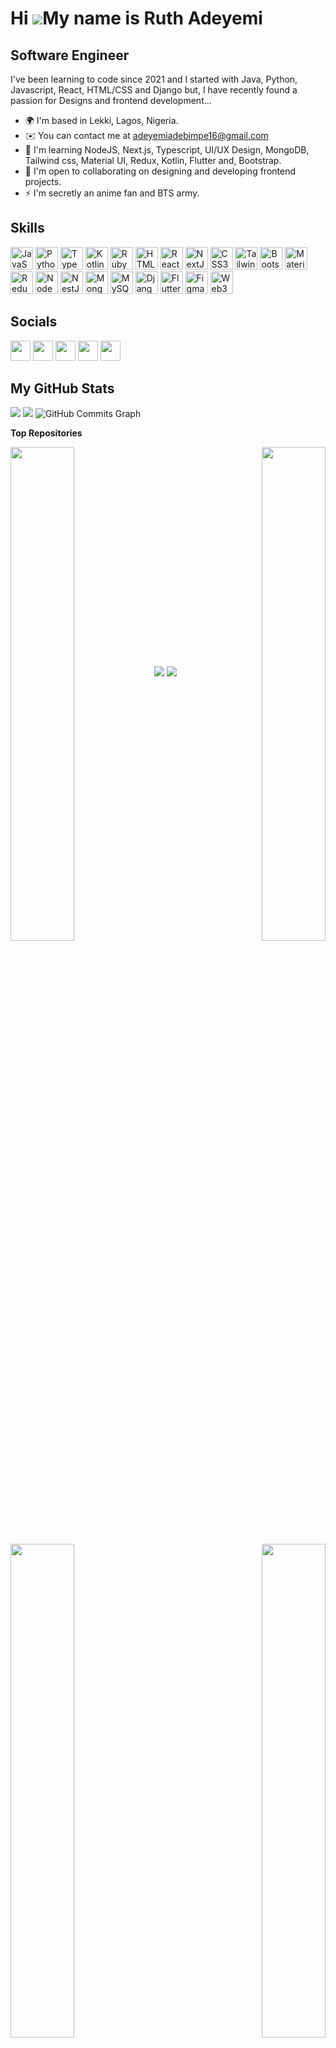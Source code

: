 Hi ![](https://user-images.githubusercontent.com/18350557/176309783-0785949b-9127-417c-8b55-ab5a4333674e.gif)My name is Ruth Adeyemi
====================================================================================================================================

Software Engineer
-----------------

I've been learning to code since 2021 and I started with Java, Python, Javascript, React, HTML/CSS and Django but, I have recently found a passion for Designs and frontend development...

*   🌍  I'm based in Lekki, Lagos, Nigeria.
*   ✉️  You can contact me at [adeyemiadebimpe16@gmail.com](mailto:adeyemiadebimpe16@gmail.com  )
*   🧠  I'm learning NodeJS, Next.js, Typescript, UI/UX Design, MongoDB, Tailwind css, Material UI, Redux, Kotlin, Flutter and, Bootstrap.
*   🤝  I'm open to collaborating on designing and developing frontend projects.
*   ⚡  I'm secretly an anime fan and BTS army.

<h2> Skills</h2> 
<p align="left">
<a href="https://developer.mozilla.org/en-US/docs/Web/JavaScript" target="_blank" rel="noreferrer"><img src="https://raw.githubusercontent.com/danielcranney/readme-generator/main/public/icons/skills/javascript-colored.svg" width="36" height="36" alt="JavaScript" /></a>
<a href="https://www.python.org/" target="_blank" rel="noreferrer"><img src="https://raw.githubusercontent.com/danielcranney/readme-generator/main/public/icons/skills/python-colored.svg" width="36" height="36" alt="Python" /></a>
<a href="https://www.typescriptlang.org/" target="_blank" rel="noreferrer"><img src="https://raw.githubusercontent.com/danielcranney/readme-generator/main/public/icons/skills/typescript-colored.svg" width="36" height="36" alt="TypeScript" /></a>
<a href="https://kotlinlang.org/" target="_blank" rel="noreferrer"><img src="https://raw.githubusercontent.com/danielcranney/readme-generator/main/public/icons/skills/kotlin-colored.svg" width="36" height="36" alt="Kotlin" /></a>
<a href="https://www.ruby-lang.org/en/" target="_blank" rel="noreferrer"><img src="https://raw.githubusercontent.com/danielcranney/readme-generator/main/public/icons/skills/ruby-colored.svg" width="36" height="36" alt="Ruby" /></a>
<a href="https://developer.mozilla.org/en-US/docs/Glossary/HTML5" target="_blank" rel="noreferrer"><img src="https://raw.githubusercontent.com/danielcranney/readme-generator/main/public/icons/skills/html5-colored.svg" width="36" height="36" alt="HTML5" /></a>
<a href="https://reactjs.org/" target="_blank" rel="noreferrer"><img src="https://raw.githubusercontent.com/danielcranney/readme-generator/main/public/icons/skills/react-colored.svg" width="36" height="36" alt="React" /></a>
<a href="https://nextjs.org/docs" target="_blank" rel="noreferrer"><img src="https://raw.githubusercontent.com/danielcranney/readme-generator/main/public/icons/skills/nextjs-colored.svg" width="36" height="36" alt="NextJs" /></a>
<a href="https://www.w3.org/TR/CSS/#css" target="_blank" rel="noreferrer"><img src="https://raw.githubusercontent.com/danielcranney/readme-generator/main/public/icons/skills/css3-colored.svg" width="36" height="36" alt="CSS3" /></a>
<a href="https://tailwindcss.com/" target="_blank" rel="noreferrer"><img src="https://raw.githubusercontent.com/danielcranney/readme-generator/main/public/icons/skills/tailwindcss-colored.svg" width="36" height="36" alt="TailwindCSS" /></a>
<a href="https://getbootstrap.com/" target="_blank" rel="noreferrer"><img src="https://raw.githubusercontent.com/danielcranney/readme-generator/main/public/icons/skills/bootstrap-colored.svg" width="36" height="36" alt="Bootstrap" /></a>
<a href="https://mui.com/" target="_blank" rel="noreferrer"><img src="https://raw.githubusercontent.com/danielcranney/readme-generator/main/public/icons/skills/materialui-colored.svg" width="36" height="36" alt="Material UI" /></a>
<a href="https://redux.js.org/" target="_blank" rel="noreferrer"><img src="https://raw.githubusercontent.com/danielcranney/readme-generator/main/public/icons/skills/redux-colored.svg" width="36" height="36" alt="Redux" /></a>
<a href="https://nodejs.org/en/" target="_blank" rel="noreferrer"><img src="https://raw.githubusercontent.com/danielcranney/readme-generator/main/public/icons/skills/nodejs-colored.svg" width="36" height="36" alt="NodeJS" /></a>
<a href="https://docs.nestjs.com/" target="_blank" rel="noreferrer"><img src="https://raw.githubusercontent.com/danielcranney/readme-generator/main/public/icons/skills/nestjs-colored.svg" width="36" height="36" alt="NestJS" /></a>
<a href="https://www.mongodb.com/" target="_blank" rel="noreferrer"><img src="https://raw.githubusercontent.com/danielcranney/readme-generator/main/public/icons/skills/mongodb-colored.svg" width="36" height="36" alt="MongoDB" /></a>
<a href="https://www.mysql.com/" target="_blank" rel="noreferrer"><img src="https://raw.githubusercontent.com/danielcranney/readme-generator/main/public/icons/skills/mysql-colored.svg" width="36" height="36" alt="MySQL" /></a>
<a href="https://www.djangoproject.com/" target="_blank" rel="noreferrer"><img src="https://raw.githubusercontent.com/danielcranney/readme-generator/main/public/icons/skills/django-colored.svg" width="36" height="36" alt="Django" /></a>
<a href="https://flutter.dev/" target="_blank" rel="noreferrer"><img src="https://raw.githubusercontent.com/danielcranney/readme-generator/main/public/icons/skills/flutter-colored.svg" width="36" height="36" alt="Flutter" /></a>
<a href="https://www.figma.com/" target="_blank" rel="noreferrer"><img src="https://raw.githubusercontent.com/danielcranney/readme-generator/main/public/icons/skills/figma-colored.svg" width="36" height="36" alt="Figma" /></a>
<a href="https://web3js.readthedocs.io/en/v1.7.1/#" target="_blank" rel="noreferrer"><img src="https://raw.githubusercontent.com/danielcranney/readme-generator/main/public/icons/skills/web3js-colored.svg" width="36" height="36" alt="Web3Js" /></a>
</p>

<h2> Socials</h2>          
<p align="left">                      
<a href="https://www.facebook.com/Amyra Joe" target="_blank" rel="noreferrer"><img src="https://raw.githubusercontent.com/danielcranney/readme-generator/main/public/icons/socials/facebook.svg" width="32" height="32" /></a>
<a href="https://www.github.com/ruthadeyemi" target="_blank" rel="noreferrer"><img src="https://raw.githubusercontent.com/danielcranney/readme-generator/main/public/icons/socials/github.svg" width="32" height="32" /></a>       
<a href="http://www.instagram.com/ruth_darya07" target="_blank" rel="noreferrer"><img src="https://raw.githubusercontent.com/danielcranney/readme-generator/main/public/icons/socials/instagram.svg" width="32" height="32" /></a>
<a href="https://www.linkedin.com/in/ruth-adeyemi-35z" target="_blank" rel="noreferrer"><img src="https://raw.githubusercontent.com/danielcranney/readme-generator/main/public/icons/socials/linkedin.svg" width="32" height="32" /></a>
<a href="https://www.twitter.com/darya_agna" target="_blank" rel="noreferrer"><img src="https://raw.githubusercontent.com/danielcranney/readme-generator/main/public/icons/socials/twitter.svg" width="32" height="32" /></a></p>

<h2><b><p4>My GitHub Stats</p4></b></h2>
<a href="http://www.github.com/ruthadeyemi">
<img src="https://github-readme-stats.vercel.app/api?username=ruthadeyemi&show_icons=true&hide=&count_private=true&title_color=facc15&text_color=ffffff&icon_color=facc15&bg_color=312e81&hide_border=true&show_icons=true" ait="ruthadeyemi's github commit stats" /></a>
<a href="http://www.github.com/ruthadeyemi">
<img src="https://github-readme-streak-stats.herokuapp.com/?user=ruthadeyemi&stroke=ffffff&background=312e81&ring=facc15&fire=facc15&currStreakNum=ffffff&currStreakLabel=facc15&sideNums=ffffff&sideLabels=ffffff&dates=ffffff&hide_border=true" /></a>     
<img src="https://activity-graph.herokuapp.com/graph?username=ruthadeyemi&amp;bg_color=312e81&amp;color=ffffff&amp;line=facc15&amp;point=ffffff&amp;area_color=312e81&amp;area=true&amp;hide_border=true&amp;custom_title=GitHub%20Commits%20Graph" alt="GitHub Commits Graph">

<b>Top Repositories</b>

<div width="100%" align="center"><a href="https://github.com/ruthadeyemi/deitelExercises" align="left"><img align="left" width="45%" src="https://github-readme-stats.vercel.app/api/pin/?username=ruthadeyemi&repo=deitelExercises&title_color=facc15&text_color=ffffff&icon_color=facc15&bg_color=312e81&hide_border=true&locale=en" /></a><a href="https://github.com/ruthadeyemi/React" align="right"><img align="right" width="45%" src="https://github-readme-stats.vercel.app/api/pin/?username=ruthadeyemi&repo=React&title_color=facc15&text_color=ffffff&icon_color=facc15&bg_color=312e81&hide_border=true&locale=en" /></a></div><br /><br /><br /><br /><br /><br /><br />

<br /><br /><br /><br /><br />

<div width="100%" align="center"><a href="https://github.com/ruthadeyemi/Javascript" align="left"><img align="left" width="45%" src="https://github-readme-stats.vercel.app/api/pin/?username=ruthadeyemi&repo=Javascript&title_color=facc15&text_color=ffffff&icon_color=facc15&bg_color=312e81&hide_border=true&locale=en" /></a><a href="https://github.com/ruthadeyemi/HTML-CSS" align="right"><img align="right" width="45%" src="https://github-readme-stats.vercel.app/api/pin/?username=ruthadeyemi&repo=HTML-CSS&title_color=facc15&text_color=ffffff&icon_color=facc15&bg_color=312e81&hide_border=true&locale=en" /></a></div>
 
 
 <div width="100%" align="center"></div><br /><br /><br /><br /><br /><br /><br />
 <a href="https://www.twitter.com/darya_agna" target="_blank" rel="noreferrer">
 <img src="https://img.shields.io/twitter/follow/darya_agna?logo=twitter&style=for-the-badge&color=facc15&labelColor=312e81"/></a>
 <a href="https://www.github.com/ruthadeyemi" target="_blank" rel="noreferrer">
 <img src="https://img.shields.io/github/followers/ruthadeyemi?logo=github&style=for-the-badge&color=facc15&labelColor=312e81" />

